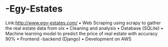 # -Egy-Estates
Link:http://www.egy-estates.com/
• Web Scraping using scrapy to gather the real estate data from olx 
• Cleaning and analysis
• Database (SQLite)
• Machine learning model to predict the price of real estate with accuracy 90%
• Frontend -backend (Django)
• Development on AWS
